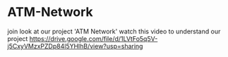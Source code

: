 # ATM-Network
join look at our project 'ATM Network'
watch this video to understand our project https://drive.google.com/file/d/1LVtFo5q5V-j5CxyVMzxPZDp84l5YHlhB/view?usp=sharing
